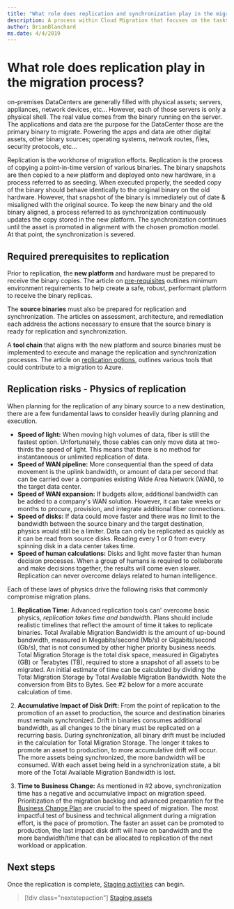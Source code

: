 ```yaml
---
title: "What role does replication and synchronization play in the migration process?"
description: A process within Cloud Migration that focuses on the tasks of migrating workloads to the cloud
author: BrianBlanchard
ms.date: 4/4/2019
---
```


# What role does replication play in the migration process?

on-premises DataCenters are generally filled with physical assets; servers, appliances, network devices, etc... However, each of those servers is only a physical shell. The real value comes from the binary running on the server. The applications and data are the purpose for the DataCenter those are the primary binary to migrate. Powering the apps and data are other digital assets, other binary sources; operating systems, network routes, files, security protocols, etc...

Replication is the workhorse of migration efforts. Replication is the process of copying a point-in-time version of various binaries. The binary snapshots are then copied to a new platform and deployed onto new hardware, in a process referred to as seeding. When executed properly, the seeded copy of the binary should behave identically to the original binary on the old hardware. However, that snapshot of the binary is immediately out of date & misaligned with the original source. To keep the new binary and the old binary aligned, a process referred to as synchronization continuously updates the copy stored in the new platform. The synchronization continues until the asset is promoted in alignment with the chosen promotion model. At that point, the synchronization is severed.

## Required prerequisites to replication

Prior to replication, the **new platform** and hardware must be prepared to receive the binary copies. The article on [pre-requisites](../pre-requisites/index.md) outlines minimum environment requirements to help create a safe, robust, performant platform to receive the binary replicas.

The **source binaries** must also be prepared for replication and synchronization. The articles on assessment, architecture, and remediation each address the actions necessary to ensure that the source binary is ready for replication and synchronization.

A **tool chain** that aligns with the new platform and source binaries must be implemented to execute and manage the replication and synchronization processes. The article on [replication options](./replicate-options.md), outlines various tools that could contribute to a migration to Azure.

## Replication risks - Physics of replication

When planning for the replication of any binary source to a new destination, there are a few fundamental laws to consider heavily during planning and execution.

* **Speed of light:** When moving high volumes of data, fiber is still the fastest option. Unfortunately, those cables can only move data at two-thirds the speed of light. This means that there is no method for instantaneous or unlimited replication of data.
* **Speed of WAN pipeline:** More consequential than the speed of data movement is the uplink bandwidth, or amount of data per second that can be carried over a companies existing Wide Area Network (WAN), to the target data center.
* **Speed of WAN expansion:** If budgets allow, additional bandwidth can be added to a company's WAN solution. However, it can take weeks or months to procure, provision, and integrate additional fiber connections.
* **Speed of disks:** If data could move faster and there was no limit to the bandwidth between the source binary and the target destination, physics would still be a limiter. Data can only be replicated as quickly as it can be read from source disks. Reading every 1 or 0 from every spinning disk in a data center takes time.
* **Speed of human calculations:** Disks and light move faster than human decision processes. When a group of humans is required to collaborate and make decisions together, the results will come even slower. Replication can never overcome delays related to human intelligence.

Each of these laws of physics drive the following risks that commonly compromise migration plans.

1) **Replication Time:** Advanced replication tools can' overcome basic physics, *replication takes time and bandwidth*. Plans should include realistic timelines that reflect the amount of time it takes to replicate binaries. Total Available Migration Bandwidth is the amount of up-bound bandwidth, measured in Megabits/second (Mb/s) or Gigabits/second (Gb/s), that is not consumed by other higher priority business needs. Total Migration Storage is the total disk space, measured in Gigabytes (GB) or Terabytes (TB), required to store a snapshot of all assets to be migrated. An initial estimate of time can be calculated by dividing the Total Migration Storage by Total Available Migration Bandwidth. Note the conversion from Bits to Bytes. See #2 below for a more accurate calculation of time.

2) **Accumulative Impact of Disk Drift:** From the point of replication to the promotion of an asset to production, the source and destination binaries must remain synchronized. Drift in binaries consumes additional bandwidth, as all changes to the binary must be replicated on a recurring basis. During synchronization, all binary drift must be included in the calculation for Total Migration Storage. The longer it takes to promote an asset to production, to more accumulative drift will occur. The more assets being synchronized, the more bandwidth will be consumed. With each asset being held in a synchronization state, a bit more of the Total Available Migration Bandwidth is lost.

3) **Time to Business Change:** As mentioned in #2 above, synchronization time has a negative and accumulative impact on migration speed. Prioritization of the migration backlog and advanced preparation for the [Business Change Plan](../optimize/business-change-plan.md) are crucial to the speed of migration. The most impactful test of business and technical alignment during a migration effort, is the pace of promotion. The faster an asset can be promoted to production, the last impact disk drift will have on bandwidth and the more bandwidth/time that can be allocated to replication of the next workload or application.

## Next steps

Once the replication is complete, [Staging activities](./stage.md) can begin.

> [!div class="nextstepaction"]
> [Staging assets](./stage.md)
